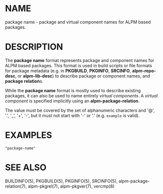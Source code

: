 # NAME

package name - package and virtual component names for ALPM based packages.

# DESCRIPTION

The **package name** format represents package and component names for ALPM based packages.
This format is used in build scripts or file formats for package metadata (e.g. in **PKGBUILD**, **PKGINFO**, **SRCINFO**, **alpm-repo-desc**, or **alpm-lib-desc**) to describe package or component names, and **package relation**s.

While the **package name** format is mostly used to describe existing packages, it can also be used to name entirely *virtual components*.
A *virtual component* is specified implicitly using an **alpm-package-relation**.

The value must be covered by the set of alphanumeric characters and '@', '.', '_', '+', '-', but it must not start with '-' or '.' (e.g. `example` is valid).

# EXAMPLES

```
"package-name"
```

# SEE ALSO

BUILDINFO(5), PKGBUILD(5), PKGINFO(5), SRCINFO(5), alpm-package-relation(7), alpm-pkgrel(7), alpm-pkgver(7), vercmp(8)
